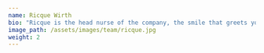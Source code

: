 ```yaml
---
name: Ricque Wirth
bio: "Ricque is the head nurse of the company, the smile that greets you when you come through the door and the voice on the phones! With well over 10 years of customer service you can be rest assured that Ricque will give the upmost customer service."
image_path: /assets/images/team/ricque.jpg
weight: 2
---
```


